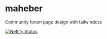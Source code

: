 # maheber
Community forum page design with tailwindcss

[![Netlify Status](https://api.netlify.com/api/v1/badges/1e25bbbb-fbaf-487c-a984-02892c196a91/deploy-status)](https://app.netlify.com/sites/maheber/deploys)
